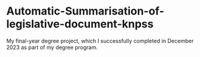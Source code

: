 # Automatic-Summarisation-of-legislative-document-knpss
My final-year degree project, which I successfully completed in December 2023 as part of my degree program.

